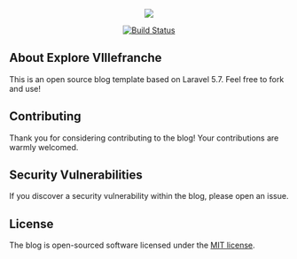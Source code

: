 <p align="center"><img src="https://laravel.com/assets/img/components/logo-laravel.svg"></p>

<p align="center">
	<a href="https://travis-ci.org/mwargan/ExploreVillefranche"><img src="https://travis-ci.org/mwargan/ExploreVillefranche.svg?branch=master" alt="Build Status"></a>
</p>

## About Explore VIllefranche

This is an open source blog template based on Laravel 5.7. Feel free to fork and use!

## Contributing

Thank you for considering contributing to the blog! Your contributions are warmly welcomed.

## Security Vulnerabilities

If you discover a security vulnerability within the blog, please open an issue.

## License

The blog is open-sourced software licensed under the [MIT license](https://opensource.org/licenses/MIT).
